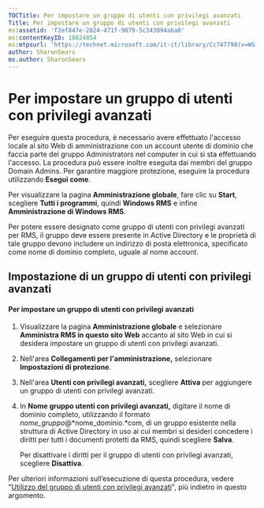 ```yaml
---
TOCTitle: Per impostare un gruppo di utenti con privilegi avanzati
Title: Per impostare un gruppo di utenti con privilegi avanzati
ms:assetid: 'f2ef847e-2824-471f-9079-5c343094aba8'
ms:contentKeyID: 18824854
ms:mtpsurl: 'https://technet.microsoft.com/it-it/library/Cc747798(v=WS.10)'
author: SharonSears
ms.author: SharonSears
---
```


Per impostare un gruppo di utenti con privilegi avanzati
========================================================

Per eseguire questa procedura, è necessario avere effettuato l'accesso locale al sito Web di amministrazione con un account utente di dominio che faccia parte del gruppo Administrators nel computer in cui si sta effettuando l'accesso. La procedura può essere inoltre eseguita dai membri del gruppo Domain Admins. Per garantire maggiore protezione, eseguire la procedura utilizzando **Esegui come**.

Per visualizzare la pagina **Amministrazione globale**, fare clic su **Start**, scegliere **Tutti i programmi**, quindi **Windows RMS** e infine **Amministrazione di Windows RMS**.

Per potere essere designato come gruppo di utenti con privilegi avanzati per RMS, il gruppo deve essere presente in Active Directory e le proprietà di tale gruppo devono includere un indirizzo di posta elettronica, specificato come nome di dominio completo, uguale al nome account.

Impostazione di un gruppo di utenti con privilegi avanzati
----------------------------------------------------------

#### Per impostare un gruppo di utenti con privilegi avanzati

1.  Visualizzare la pagina **Amministrazione globale** e selezionare **Amministra RMS in questo sito Web** accanto al sito Web in cui si desidera impostare un gruppo di utenti con privilegi avanzati.

2.  Nell'area **Collegamenti per l'amministrazione,** selezionare **Impostazioni di protezione**.

3.  Nell'area **Utenti con privilegi avanzati,** scegliere **Attiva** per aggiungere un gruppo di utenti con privilegi avanzati.

4.  In **Nome gruppo utenti con privilegi avanzati,** digitare il nome di dominio completo, utilizzando il formato *nome\_gruppo*@*nome\_dominio.*com, di un gruppo esistente nella struttura di Active Directory in uso ai cui membri si desideri concedere i diritti per tutti i documenti protetti da RMS, quindi scegliere **Salva**.

    Per disattivare i diritti per il gruppo di utenti con privilegi avanzati, scegliere **Disattiva**.

Per ulteriori informazioni sull’esecuzione di questa procedura, vedere "[Utilizzo del gruppo di utenti con privilegi avanzati](https://technet.microsoft.com/0febcb3e-7124-4e51-971a-1013b928d33b)", più indietro in questo argomento.
